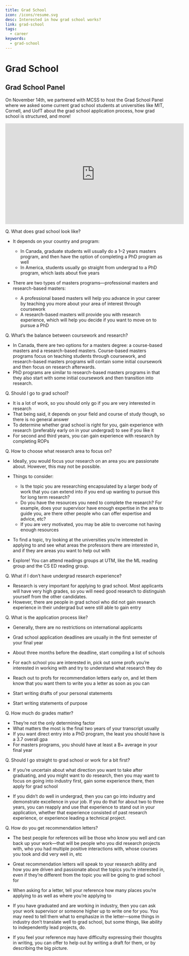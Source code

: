 ```yaml
---
title: Grad School
icon: /icons/resume.svg
desc: Interested in how grad school works?
link: grad-school
tags:
  - career
keywords:
  - grad-school
---
```


# Grad School

## Grad School Panel

On November 14th, we partnered with MCSS to host the Grad School Panel where we
asked some current grad school students at universities like MIT, Cornell, and
UofT about the grad school application process, how grad school is structured,
and more!

<iframe width="560" height="315" src="https://www.youtube.com/embed/krpfuBJASpE" title="YouTube video player" frameborder="0" allow="accelerometer; autoplay; clipboard-write; encrypted-media; gyroscope; picture-in-picture" allowfullscreen></iframe>

Q. What does grad school look like?

- It depends on your country and program:

  - In Canada, graduate students will usually do a 1–2 years masters program,
    and then have the option of completing a PhD program as well
  - In America, students usually go straight from undergrad to a PhD program,
    which lasts about five years

- There are two types of masters programs—professional masters and
  research-based masters:
  - A professional based masters will help you advance in your career by
    teaching you more about your area of interest through coursework
  - A research-based masters will provide you with research experience, which
    will help you decide if you want to move on to pursue a PhD

Q. What’s the balance between coursework and research?

- In Canada, there are two options for a masters degree: a course-based masters
  and a research-based masters. Course-based masters programs focus on teaching
  students through coursework, and research-based masters programs will contain
  some initial coursework and then focus on research afterwards.
- PhD programs are similar to research-based masters programs in that they also
  start with some initial coursework and then transition into research.

Q. Should I go to grad school?

- It is a lot of work, so you should only go if you are very interested in
  research
- That being said, it depends on your field and course of study though, so there
  is no general answer
- To determine whether grad school is right for you, gain experience with
  research (preferably early on in your undergrad) to see if you like it
- For second and third years, you can gain experience with research by
  completing ROPs

Q. How to choose what research area to focus on?

- Ideally, you would focus your research on an area you are passionate about.
  However, this may not be possible.
- Things to consider:

  - Is the topic you are researching encapsulated by a larger body of work that
    you can extend into if you end up wanting to pursue this for long term
    research?
  - Do you have the resources you need to complete the research? For example,
    does your supervisor have enough expertise in the area to guide you, are
    there other people who can offer expertise and advice, etc?
  - If you are very motivated, you may be able to overcome not having enough
    resources

- To find a topic, try looking at the universities you’re interested in applying
  to and see what areas the professors there are interested in, and if they are
  areas you want to help out with

- Explore! You can attend readings groups at UTM, like the ML reading group and
  the CS ED reading group.

Q. What if I don’t have undergrad research experience?

- Research is very important for applying to grad school. Most applicants will
  have very high grades, so you will need good research to distinguish yourself
  from the other candidates.
- However, there are people in grad school who did not gain research experience
  in their undergrad but were still able to gain entry

Q. What is the application process like?

- Generally, there are no restrictions on international applicants

- Grad school application deadlines are usually in the first semester of your
  final year

- About three months before the deadline, start compiling a list of schools
- For each school you are interested in, pick out some profs you’re interested
  in working with and try to understand what research they do

- Reach out to profs for recommendation letters early on, and let them know that
  you want them to write you a letter as soon as you can

- Start writing drafts of your personal statements
- Start writing statements of purpose

Q. How much do grades matter?

- They’re not the only determining factor
- What matters the most is the final two years of your transcript usually
- If you want direct entry into a PhD program, the least you should have is a
  3.7 overall gpa
- For masters programs, you should have at least a B+ average in your final year

Q. Should I go straight to grad school or work for a bit first?

- If you’re uncertain about what direction you want to take after graduating,
  and you might want to do research, then you may want to focus on going into
  industry first, gain some experience there, then apply for grad school

- If you didn’t do well in undergrad, then you can go into industry and
  demonstrate excellence in your job. If you do that for about two to three
  years, you can reapply and use that experience to stand out in your
  application, whether that experience consisted of past research experience, or
  experience leading a technical project.

Q. How do you get recommendation letters?

- The best people for references will be those who know you well and can back up
  your work—that will be people who you did research projects with, who you had
  multiple positive interactions with, whose courses you took and did very well
  in, etc
- Great recommendation letters will speak to your research ability and how you
  are driven and passionate about the topics you’re interested in, even if
  they’re different from the topic you will be going to grad school for

- When asking for a letter, tell your reference how many places you’re applying
  to as well as where you’re applying to

- If you have graduated and are working in industry, then you can ask your work
  supervisor or someone higher up to write one for you. You may need to tell
  them what to emphasize in the letter—some things in industry don’t translate
  well to grad school, but some things, like ability to independently lead
  projects, do.

- If you feel your reference may have difficulty expressing their thoughts in
  writing, you can offer to help out by writing a draft for them, or by
  describing the big picture.
